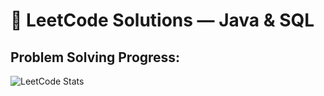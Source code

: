🧠 LeetCode Solutions — Java & SQL
==================================

Problem Solving Progress:
------------------------
![LeetCode Stats](https://leetcard.jacoblin.cool/hantheemp?ext=heatmap&theme=dark)
